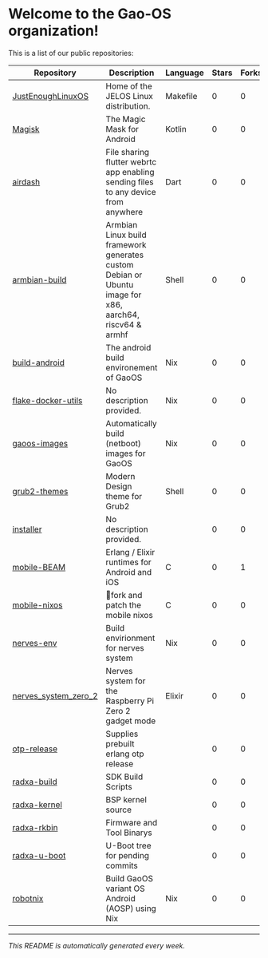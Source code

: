# Welcome to the Gao-OS organization!

This is a list of our public repositories:

| Repository | Description | Language | Stars | Forks |
|------------|-------------|----------|-------|-------|
| [JustEnoughLinuxOS](https://github.com/Gao-OS/JustEnoughLinuxOS) | Home of the JELOS Linux distribution. | Makefile | 0 | 0 |
| [Magisk](https://github.com/Gao-OS/Magisk) | The Magic Mask for Android | Kotlin | 0 | 0 |
| [airdash](https://github.com/Gao-OS/airdash) | File sharing flutter webrtc app enabling sending files to any device from anywhere | Dart | 0 | 0 |
| [armbian-build](https://github.com/Gao-OS/armbian-build) | Armbian Linux build framework generates custom Debian or Ubuntu image for x86, aarch64, riscv64 & armhf | Shell | 0 | 0 |
| [build-android](https://github.com/Gao-OS/build-android) | The android build environement of GaoOS | Nix | 0 | 0 |
| [flake-docker-utils](https://github.com/Gao-OS/flake-docker-utils) | No description provided. | Nix | 0 | 0 |
| [gaoos-images](https://github.com/Gao-OS/gaoos-images) | Automatically build (netboot) images for GaoOS | Nix | 0 | 0 |
| [grub2-themes](https://github.com/Gao-OS/grub2-themes) | Modern Design theme for Grub2 | Shell | 0 | 0 |
| [installer](https://github.com/Gao-OS/installer) | No description provided. |  | 0 | 0 |
| [mobile-BEAM](https://github.com/Gao-OS/mobile-BEAM) | Erlang / Elixir runtimes for Android and iOS | C | 0 | 1 |
| [mobile-nixos](https://github.com/Gao-OS/mobile-nixos) | 📱fork and patch the mobile nixos | C | 0 | 0 |
| [nerves-env](https://github.com/Gao-OS/nerves-env) | Build envirionment for nerves system | Nix | 0 | 0 |
| [nerves_system_zero_2](https://github.com/Gao-OS/nerves_system_zero_2) | Nerves system for the Raspberry Pi Zero 2 gadget mode | Elixir | 0 | 0 |
| [otp-release](https://github.com/Gao-OS/otp-release) | Supplies prebuilt erlang otp release |  | 0 | 0 |
| [radxa-build](https://github.com/Gao-OS/radxa-build) | SDK Build Scripts |  | 0 | 0 |
| [radxa-kernel](https://github.com/Gao-OS/radxa-kernel) | BSP kernel source |  | 0 | 0 |
| [radxa-rkbin](https://github.com/Gao-OS/radxa-rkbin) | Firmware and Tool Binarys |  | 0 | 0 |
| [radxa-u-boot](https://github.com/Gao-OS/radxa-u-boot) | U-Boot tree  for pending commits |  | 0 | 0 |
| [robotnix](https://github.com/Gao-OS/robotnix) | Build GaoOS variant OS Android (AOSP) using Nix | Nix | 0 | 0 |


---
*This README is automatically generated every week.*